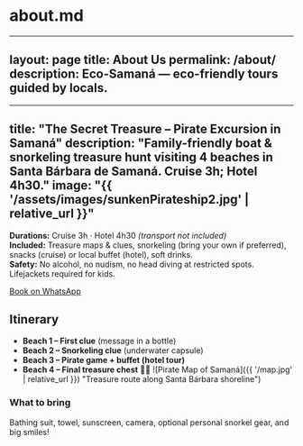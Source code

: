 # about.md
---
layout: page
title: About Us
permalink: /about/
description: Eco-Samaná — eco-friendly tours guided by locals.
---


---
title: "The Secret Treasure – Pirate Excursion in Samaná"
description: "Family-friendly boat & snorkeling treasure hunt visiting 4 beaches in Santa Bárbara de Samaná. Cruise 3h; Hotel 4h30."
image: "{{ '/assets/images/sunkenPirateship2.jpg' | relative_url }}"
---


**Durations:** Cruise 3h · Hotel 4h30 *(transport not included)*  
**Included:** Treasure maps & clues, snorkeling (bring your own if preferred), snacks (cruise) or local buffet (hotel), soft drinks.  
**Safety:** No alcohol, no nudism, no head diving at restricted spots. Lifejackets required for kids.

<a class="btn" href="https://wa.me/15046572553?text=Hi! I’d like to book “The Secret Treasure” on <date> for <#people>.">Book on WhatsApp</a>

## Itinerary
- **Beach 1 – First clue** (message in a bottle)  
- **Beach 2 – Snorkeling clue** (underwater capsule)  
- **Beach 3 – Pirate game + buffet (hotel tour)**  
- **Beach 4 – Final treasure chest** 🏴‍☠️
![Pirate Map of Samaná]({{ '/map.jpg' | relative_url }}) "Treasure route along Santa Bárbara shoreline")

### What to bring
Bathing suit, towel, sunscreen, camera, optional personal snorkel gear, and big smiles!
